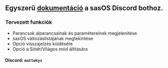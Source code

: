 ## Egyszerű [dokumentáció](https://sassvagyok.github.io/sasOS-docs/) a sasOS Discord bothoz.

### Tervezett funkciók
- Parancsok alparancsainak és paramétereinek megjelenítése
- sasOS változáslistájának megtekintése
- Opció visszajelzés küldésére
- Opció a Sötét/Világos mód állítására

#### Discord: `mattekys`